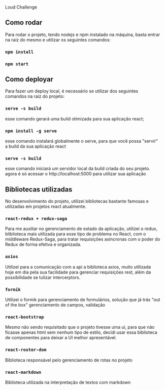 Loud Challenge

## Como rodar
Para rodar o projeto, tendo nodejs e npm instalado na máquina, basta entrar na raíz do mesmo e utilizar os seguintes comandos:

### `npm install`
### `npm start`

## Como deployar
Para fazer um deploy local, é necessário se utilizar dos seguintes comandos na raíz do projeto:

### `serve -s build`
esse comando gerará uma build otimizada para sua aplicação react;

### `npm install -g serve`
esse comando instalará globalmente o serve, para que você possa "servir" a build da sua aplicação react

### `serve -s build`
esse comando iniciará um servidor local da build criada do seu projeto. agora é só acessar o http://localhost:5000 para utilizar sua aplicação


## Bibliotecas utilizadas
No desenvolvimento do projeto, utilizei bibliotecas bastante famosas e utilizadas em projetos react atualmente.

### `react-redux + redux-saga`
Para me auxiliar no gerenciamento de estado da aplicação, utilizei o redux, bliblioteca mais utilizada para esse tipo de problema no React, com o middleware Redux-Saga, para tratar requisições asíncronas com o poder do Redux de forma efetiva e organizada.

### `axios`
Utilizei para a comunicação com a api a biblioteca axios, muito utilizada hoje em dia pela sua facilidade para gerenciar requisições rest, além da possibilidade se tulizar intercerptors.

### `formik`
Utilizei o formik para gerenciamento de formulários, solução que já trás "out of the box" gerenciamento de campos, validação

### `react-bootstrap`
Mesmo não sendo requisitado que o projeto tivesse uma ui, para que não ficasse apenas html sem nenhum tipo de estilo, decidi usar essa biblioteca de componentes para deixar a UI melhor apresentável.

### `react-router-dom`
Biblioteca responsável pelo gerenciamento de rotas no projeto

### `react-markdown`
Biblioteca utilizada na interpretação de textos com markdown
